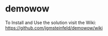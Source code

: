 # demowow

To Install and Use the solution visit the Wiki:  https://github.com/jgmsteinfeld/demowow/wiki


